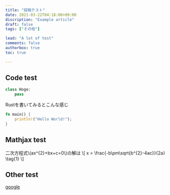 ```yaml
---
title: "投稿テスト"
date: 2021-03-22T04:18:08+09:00
discription: "Example article"
draft: false
tags: ["その他"]

lead: "A lot of test"
comments: false
authorbox: true
toc: true

---
```


## Code test

```python
class Hoge:
    pass
```
Rustを書いてみるとこんな感じ

```Rust
fn main() {
    println!("Hello World!");
}
```

## Mathjax test
二次方程式\\(ax^{2}+bx+c=0\\)の解は
\\[
    x = \frac{-b\pm\sqrt{b^{2}-4ac}}{2a} \tag{1}
\\]


## Other test
[google](https://www.google.com)

